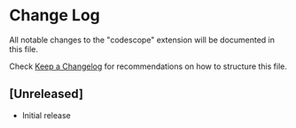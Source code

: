 # Change Log
All notable changes to the "codescope" extension will be documented in this file.

Check [Keep a Changelog](http://keepachangelog.com/) for recommendations on how to structure this file.

## [Unreleased]
- Initial release